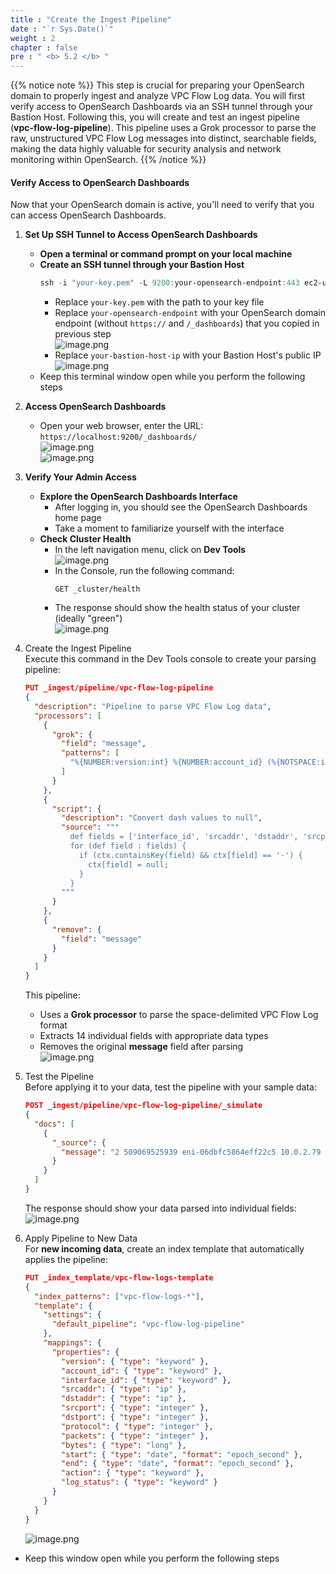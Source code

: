 ```yaml
---
title : "Create the Ingest Pipeline"
date : "`r Sys.Date()`"
weight : 2
chapter : false
pre : " <b> 5.2 </b> "
---
```


{{% notice note %}}
This step is crucial for preparing your OpenSearch domain to properly ingest and analyze VPC Flow Log data. You will first verify access to OpenSearch Dashboards via an SSH tunnel through your Bastion Host. Following this, you will create and test an ingest pipeline (**vpc-flow-log-pipeline**). This pipeline uses a Grok processor to parse the raw, unstructured VPC Flow Log messages into distinct, searchable fields, making the data highly valuable for security analysis and network monitoring within OpenSearch.
{{% /notice %}}

#### Verify Access to OpenSearch Dashboards
Now that your OpenSearch domain is active, you'll need to verify that you can access OpenSearch Dashboards.
1. **Set Up SSH Tunnel to Access OpenSearch Dashboards**
    - **Open a terminal or command prompt on your local machine**
    - **Create an SSH tunnel through your Bastion Host**        
        ```powershell
        ssh -i "your-key.pem" -L 9200:your-opensearch-endpoint:443 ec2-user@your-bastion-host-ip
        ```        
        - Replace `your-key.pem` with the path to your key file
        - Replace `your-opensearch-endpoint` with your OpenSearch domain endpoint (without `https://` and `/_dashboards`) that you copied in previous step            
            ![image.png](../images/5/5.2/image.png)            
        - Replace `your-bastion-host-ip` with your Bastion Host's public IP        
        ![image.png](../images/5/5.2/image%201.png)        
    - Keep this terminal window open while you perform the following steps

2. **Access OpenSearch Dashboards**
    - Open your web browser, enter the URL: `https://localhost:9200/_dashboards/`    
    ![image.png](../images/5/5.2/image%202.png)    
    ![image.png](../images/5/5.2/image%203.png)    
3. **Verify Your Admin Access**
    - **Explore the OpenSearch Dashboards Interface**
        - After logging in, you should see the OpenSearch Dashboards home page
        - Take a moment to familiarize yourself with the interface
    - **Check Cluster Health**
        - In the left navigation menu, click on **Dev Tools**          
            ![image.png](../images/5/5.2/image%204.png)            
        - In the Console, run the following command:            
            ```
            GET _cluster/health
            ```            
        - The response should show the health status of your cluster (ideally "green")            
            ![image.png](../images/5/5.2/image%205.png)            
4. Create the Ingest Pipeline    
    Execute this command in the Dev Tools console to create your parsing pipeline:    
    ```json
    PUT _ingest/pipeline/vpc-flow-log-pipeline
    {
      "description": "Pipeline to parse VPC Flow Log data",
      "processors": [
        {
          "grok": {
            "field": "message",
            "patterns": [
              "%{NUMBER:version:int} %{NUMBER:account_id} (%{NOTSPACE:interface_id}|-) (%{IP:srcaddr}|-) (%{IP:dstaddr}|-) (%{NUMBER:srcport:int}|-) (%{NUMBER:dstport:int}|-) (%{NUMBER:protocol:int}|-) (%{NUMBER:packets:int}|-) (%{NUMBER:bytes:long}|-) (%{NUMBER:start:long}|-) (%{NUMBER:end:long}|-) (%{WORD:action}|-) (%{WORD:log_status}|-)"
            ]
          }
        },
        {
          "script": {
            "description": "Convert dash values to null",
            "source": """
              def fields = ['interface_id', 'srcaddr', 'dstaddr', 'srcport', 'dstport', 'protocol', 'packets', 'bytes', 'start', 'end', 'action', 'log_status'];
              for (def field : fields) {
                if (ctx.containsKey(field) && ctx[field] == '-') {
                  ctx[field] = null;
                }
              }
            """
          }
        },
        {
          "remove": {
            "field": "message"
          }
        }
      ]
    }    
    ```    
    This pipeline:    
    - Uses a **Grok processor** to parse the space-delimited VPC Flow Log format
    - Extracts 14 individual fields with appropriate data types
    - Removes the original **message** field after parsing    
    ![image.png](../images/5/5.2/image%206.png)    
5. Test the Pipeline    
    Before applying it to your data, test the pipeline with your sample data:    
    ```json
    POST _ingest/pipeline/vpc-flow-log-pipeline/_simulate
    {
      "docs": [
        {
          "_source": {
            "message": "2 509069525939 eni-06dbfc5864eff22c5 10.0.2.79 10.0.2.216 443 56618 6 4 4734 1753442090 1753442117 ACCEPT OK"
          }
        }
      ]
    }
    ```    
    The response should show your data parsed into individual fields:    
    ![image.png](../images/5/5.2/image%207.png)    
6. Apply Pipeline to New Data    
    For **new incoming data**, create an index template that automatically applies the pipeline:    
    ```json
    PUT _index_template/vpc-flow-logs-template
    {
      "index_patterns": ["vpc-flow-logs-*"],
      "template": {
        "settings": {
          "default_pipeline": "vpc-flow-log-pipeline"
        },
        "mappings": {
          "properties": {
            "version": { "type": "keyword" },
            "account_id": { "type": "keyword" },
            "interface_id": { "type": "keyword" },
            "srcaddr": { "type": "ip" },
            "dstaddr": { "type": "ip" },
            "srcport": { "type": "integer" },
            "dstport": { "type": "integer" },
            "protocol": { "type": "integer" },
            "packets": { "type": "integer" },
            "bytes": { "type": "long" },
            "start": { "type": "date", "format": "epoch_second" },
            "end": { "type": "date", "format": "epoch_second" },
            "action": { "type": "keyword" },
            "log_status": { "type": "keyword" }
          }
        }
      }
    }
    ```    
    ![image.png](../images/5/5.2/image%208.png)    
- Keep this window open while you perform the following steps